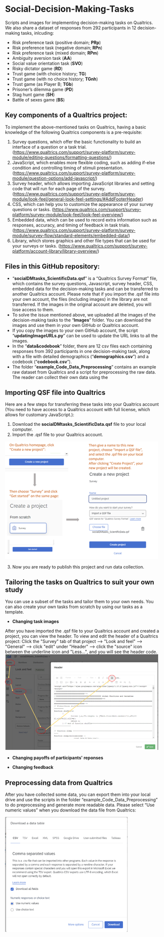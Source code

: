 # Social-Decision-Making-Tasks
Scripts and images for implementing decision-making tasks on Qualtrics.
We also share a dataset of responses from 292 participants in 12 decision-making tasks, inlcuding:
* Risk preference task (positive domain; **PRp**)
* Risk preference task (negative domain; **RPn**)
* Risk preference task (mixed domain; **RPm**)
* Ambiguity aversion task (**AA**)
* Social value orientation task (**SVO**)
* Risky dictator game (**RD**)
* Trust game (with choice history; **TG**)
* Trust game (with no choice history; **TGnh**)
* Trust game (as Player B; **TGb**)
* Prisoner’s dilemma game (**PD**)
* Stag hunt game (**SH**)
* Battle of sexes game (**BS**) 



## Key components of a Qualtrics project:
To implement the above-mentioned tasks on Qualtrics, having a basic knowledge of the following Qualtrics components is a pre-requisite:
1.	Survey questions, which offer the basic functionality to build an interface of a question or a task trial. (https://www.qualtrics.com/support/survey-platform/survey-module/editing-questions/formatting-questions/)
2.	JavaScript, which enables more flexible coding, such as adding if-else condition and controlling timing of stimuli presentation. (https://www.qualtrics.com/support/survey-platform/survey-module/question-options/add-javascript/) 
3.	Survey header, which allows importing JavaScript libraries and setting code that will run for each page of the survey. (https://www.qualtrics.com/support/survey-platform/survey-module/look-feel/general-look-feel-settings/#AddFooterHeader)
4.	CSS, which can help you to customize the appearance of your survey questions or tasks. (https://www.qualtrics.com/support/survey-platform/survey-module/look-feel/look-feel-overview/)
5.	Embedded data, which can be used to record extra information such as responses, accuracy, and timing of feedback in task trials. (https://www.qualtrics.com/support/survey-platform/survey-module/survey-flow/standard-elements/embedded-data/) 
6.	Library, which stores graphics and other file types that can be used for your surveys or tasks. (https://www.qualtrics.com/support/survey-platform/account-library/library-overview/)

## Files in this GitHub repository: 
* “**socialDMtasks_ScientificData.qsf**” is a “Qualtrics Survey Format” file, which contains the survey questions, Javascript, survey header, CSS, embedded data for the decision-making tasks and can be transferred to another Qualtrics account. Please note that if you import the .qsf file into your own account, the files (including images) in the library are not transferred. If the images in the original account are deleted, you will lose access to them.
* To solve the issue mentioned above, we uploaded all the images of the decision-making tasks to the “**Images**” folder. You can download the images and use them in your own GitHub or Qualtrics account.
* If you copy the images to your own GitHub account, the script “**updatingImageURLs.py**” can be used to update the URL links to all the images.
* In the “**data&codebook**” folder, there are 12 csv files each containing responses from 392 participants in one decision-making task, along with a file with detailed demographics (“**demographics.csv**”) and a codebook (“**codebook.csv**”).
* The folder “**example_Code_Data_Preprocessing**” contains an example raw dataset from Qualtrics and a script for preprocessing the raw data. The reader can collect their own data using the   

## Importing QSF file into Qualtrics
Here are a few steps for transferring these tasks into your Qualtrics account (You need to have access to a Qualtrics account with full license, which allows for customary JavaScript.):
1.	Download the **socialDMtasks_ScientificData.qsf** file to your local computer.
2.	Import the .qsf file to your Qualtrics account.
<img src="https://raw.githubusercontent.com/ntu-cam-clic/Social_Decision_Making_Tasks/main/README%20Figures/ImportQSF.png" alt="alt text" width="500">

3.	Now you are ready to publish this project and run data collection.
## Tailoring the tasks on Qualtrics to suit your own study
You can use a subset of the tasks and tailor them to your own needs. You can also create your own tasks from scratch by using our tasks as a template.

* **Changing task images**
  
After you have imported the .qsf file to your Qualtrics account and created a project, you can view the header.
To view and edit the header of a Qualtrics project: 
    Click the "Survey" tab of that project 
    --> "Look and feel" 
    --> "General" 
    --> click "edit" under "Header"
    --> click the "source" icon between the underline icon and "Less...", and you will see the header code.
<img src="https://raw.githubusercontent.com/ntu-cam-clic/Social_Decision_Making_Tasks/main/README%20Figures/headerImage.png" alt="alt text" width="500">
* **Changing payoffs of participants' reponses**

* **Changing feedback**

## Preprocessing data from Qualtrics
After you have collected some data, you can export them into your local drive and use the scripts in the folder “example_Code_Data_Preprocessing” to do preprocessing and generate more readable data.
Please select “Use numeric values” when you download the data file from Qualtrics:

<img src="https://raw.githubusercontent.com/ntu-cam-clic/Social_Decision_Making_Tasks/main/README%20Figures/downloadDatatable.png" alt="alt text" width="400">
